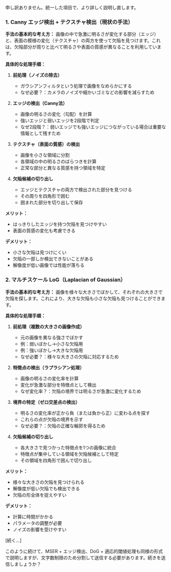 申し訳ありません。統一した項目で、より詳しく説明し直します。

### 1. Canny エッジ検出 + テクスチャ検出（現状の手法）

**手法の基本的な考え方：**
画像の中で急激に明るさが変化する部分（エッジ）と、表面の模様の変化（テクスチャ）の両方を使って欠陥を見つけます。これは、欠陥部分が周りと比べて明るさや表面の質感が異なることを利用しています。

**具体的な処理手順：**
1. **前処理（ノイズの除去）**
   - ガウシアンフィルタという処理で画像をなめらかにする
   - なぜ必要？：カメラのノイズや細かいゴミなどの影響を減らすため

2. **エッジの検出（Canny法）**
   - 画像の明るさの変化（勾配）を計算
   - 強いエッジと弱いエッジを2段階で判定
   - なぜ2段階？：弱いエッジでも強いエッジにつながっている場合は重要な情報として残すため

3. **テクスチャ（表面の質感）の検出**
   - 画像を小さな領域に分割
   - 各領域の中の明るさのばらつきを計算
   - 正常な部分と異なる質感を持つ領域を特定

4. **欠陥候補の切り出し**
   - エッジとテクスチャの両方で検出された部分を見つける
   - その周りを四角形で囲む
   - 囲まれた部分を切り出して保存

**メリット：**
- はっきりしたエッジを持つ欠陥を見つけやすい
- 表面の質感の変化も考慮できる

**デメリット：**
- 小さな欠陥は見つけにくい
- 欠陥の一部しか検出できないことがある
- 解像度が低い画像では性能が落ちる

### 2. マルチスケール LoG（Laplacian of Gaussian）

**手法の基本的な考え方：**
画像を様々な大きさでぼかして、それぞれの大きさで欠陥を探します。これにより、大きな欠陥も小さな欠陥も見つけることができます。

**具体的な処理手順：**
1. **前処理（複数の大きさの画像作成）**
   - 元の画像を異なる強さでぼかす
   - 例：弱いぼかし→小さな欠陥用
   - 例：強いぼかし→大きな欠陥用
   - なぜ必要？：様々な大きさの欠陥に対応するため

2. **特徴点の検出（ラプラシアン処理）**
   - 画像の明るさの変化率を計算
   - 変化が急激な部分を特徴点として検出
   - なぜ変化率？：欠陥の境界では明るさが急激に変化するため

3. **境界の特定（ゼロ交差点の検出）**
   - 明るさの変化率が正から負（または負から正）に変わる点を探す
   - これらの点が欠陥の境界を示す
   - なぜ必要？：欠陥の正確な輪郭を得るため

4. **欠陥候補の切り出し**
   - 各大きさで見つかった特徴点を1つの画像に統合
   - 特徴点が集中している領域を欠陥候補として特定
   - その領域を四角形で囲んで切り出し

**メリット：**
- 様々な大きさの欠陥を見つけられる
- 解像度が低い欠陥でも検出できる
- 欠陥の形全体を捉えやすい

**デメリット：**
- 計算に時間がかかる
- パラメータの調整が必要
- ノイズの影響を受けやすい

[続く...]

このように続けて、MSER + エッジ検出、DoG + 適応的閾値処理も同様の形式で説明しますが、文字数制限のため分割して送信する必要があります。続きを送信しましょうか？
